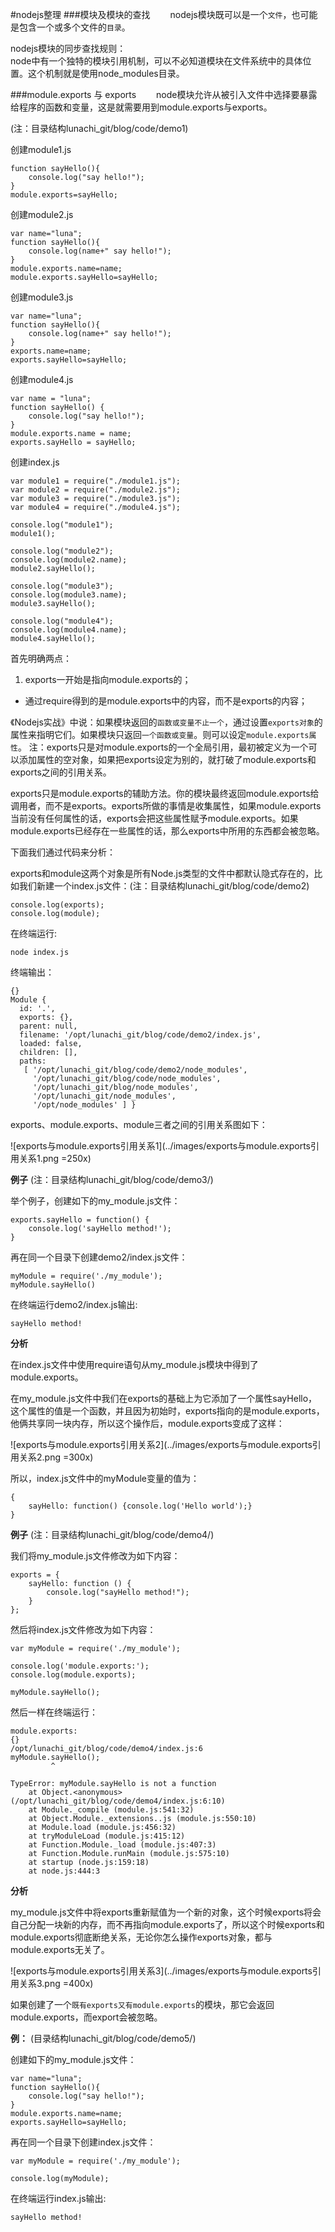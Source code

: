 #nodejs整理
###模块及模块的查找
　　nodejs模块既可以是一个`文件`，也可能是包含一个或多个文件的`目录`。

nodejs模块的同步查找规则：    
node中有一个独特的模块引用机制，可以不必知道模块在文件系统中的具体位置。这个机制就是使用node_modules目录。　　

###module.exports 与 exports
　　node模块允许从被引入文件中选择要暴露给程序的函数和变量，这是就需要用到module.exports与exports。

(注：目录结构lunachi_git/blog/code/demo1)

创建module1.js

	function sayHello(){
	    console.log("say hello!");
	}
	module.exports=sayHello;

创建module2.js

	var name="luna";
	function sayHello(){
	    console.log(name+" say hello!");
	}
	module.exports.name=name;
	module.exports.sayHello=sayHello;
	
创建module3.js

	var name="luna";
	function sayHello(){
	    console.log(name+" say hello!");
	}
	exports.name=name;
	exports.sayHello=sayHello;
	
创建module4.js

	var name = "luna";
	function sayHello() {
	    console.log("say hello!");
	}
	module.exports.name = name;
	exports.sayHello = sayHello;
	
创建index.js 
 
	var module1 = require("./module1.js");
	var module2 = require("./module2.js");
	var module3 = require("./module3.js");
	var module4 = require("./module4.js");
	
	console.log("module1");
	module1();
	
	console.log("module2");
	console.log(module2.name);
	module2.sayHello();
	
	console.log("module3");
	console.log(module3.name);
	module3.sayHello();
	
	console.log("module4");
	console.log(module4.name);
	module4.sayHello();
	
首先明确两点：

1. exports一开始是指向module.exports的；
- 通过require得到的是module.exports中的内容，而不是exports的内容；

《Nodejs实战》中说：如果模块返回的`函数或变量不止一个`，通过设置`exports对象`的属性来指明它们。如果模块只返回`一个函数或变量`。则可以设定`module.exports属性`。
注：exports只是对module.exports的一个全局引用，最初被定义为一个可以添加属性的空对象，如果把exports设定为别的，就打破了module.exports和exports之间的引用关系。

exports只是module.exports的辅助方法。你的模块最终返回module.exports给调用者，而不是exports。exports所做的事情是收集属性，如果module.exports当前没有任何属性的话，exports会把这些属性赋予module.exports。如果module.exports已经存在一些属性的话，那么exports中所用的东西都会被忽略。

下面我们通过代码来分析：

exports和module这两个对象是所有Node.js类型的文件中都默认隐式存在的，比如我们新建一个index.js文件：(注：目录结构lunachi_git/blog/code/demo2)

	console.log(exports);
	console.log(module);

在终端运行:

	node index.js

终端输出：

	{}
	Module {
	  id: '.',
	  exports: {},
	  parent: null,
	  filename: '/opt/lunachi_git/blog/code/demo2/index.js',
	  loaded: false,
	  children: [],
	  paths:
	   [ '/opt/lunachi_git/blog/code/demo2/node_modules',
	     '/opt/lunachi_git/blog/code/node_modules',
	     '/opt/lunachi_git/blog/node_modules',
	     '/opt/lunachi_git/node_modules',
	     '/opt/node_modules' ] }
	     
exports、module.exports、module三者之间的引用关系图如下：

![exports与module.exports引用关系1](../images/exports与module.exports引用关系1.png =250x)

**例子** (注：目录结构lunachi_git/blog/code/demo3/)

举个例子，创建如下的my_module.js文件：

	exports.sayHello = function() {
	    console.log('sayHello method!');
	}
再在同一个目录下创建demo2/index.js文件：

	myModule = require('./my_module');
	myModule.sayHello()
	
在终端运行demo2/index.js输出:

	sayHello method!
	
**分析**

在index.js文件中使用require语句从my_module.js模块中得到了module.exports。

在my_module.js文件中我们在exports的基础上为它添加了一个属性sayHello，这个属性的值是一个函数，并且因为初始时，exports指向的是module.exports，他俩共享同一块内存，所以这个操作后，module.exports变成了这样：

![exports与module.exports引用关系2](../images/exports与module.exports引用关系2.png =300x)

所以，index.js文件中的myModule变量的值为：

	{
	    sayHello: function() {console.log('Hello world');}
	}

**例子** (注：目录结构lunachi_git/blog/code/demo4/)

我们将my_module.js文件修改为如下内容：

	exports = {
	    sayHello: function () {
	        console.log("sayHello method!");
	    }
	};
	
然后将index.js文件修改为如下内容：

	var myModule = require('./my_module');
	
	console.log('module.exports:');
	console.log(module.exports);
	
	myModule.sayHello();
	
然后一样在终端运行：

	module.exports:
	{}
	/opt/lunachi_git/blog/code/demo4/index.js:6
	myModule.sayHello();
	         ^
	
	TypeError: myModule.sayHello is not a function
	    at Object.<anonymous> (/opt/lunachi_git/blog/code/demo4/index.js:6:10)
	    at Module._compile (module.js:541:32)
	    at Object.Module._extensions..js (module.js:550:10)
	    at Module.load (module.js:456:32)
	    at tryModuleLoad (module.js:415:12)
	    at Function.Module._load (module.js:407:3)
	    at Function.Module.runMain (module.js:575:10)
	    at startup (node.js:159:18)
	    at node.js:444:3	 
	       
**分析**

my_module.js文件中将exports重新赋值为一个新的对象，这个时候exports将会自己分配一块新的内存，而不再指向module.exports了，所以这个时候exports和module.exports彻底断绝关系，无论你怎么操作exports对象，都与module.exports无关了。

![exports与module.exports引用关系3](../images/exports与module.exports引用关系3.png =400x)

如果创建了一个`既有exports又有module.exports`的模块，那它会返回module.exports，而export会被忽略。

**例：** (目录结构lunachi_git/blog/code/demo5/)

创建如下的my_module.js文件：

	var name="luna";
	function sayHello(){
	    console.log("say hello!");
	}
	module.exports.name=name;
	exports.sayHello=sayHello;
	
再在同一个目录下创建index.js文件：

	var myModule = require('./my_module');

	console.log(myModule);
	
在终端运行index.js输出:

	sayHello method!


